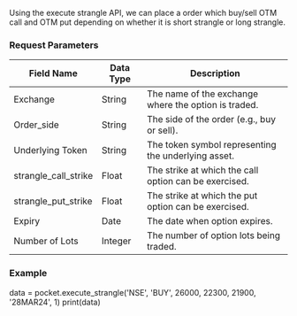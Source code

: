 Using the execute strangle API, we can place a order which buy/sell OTM call and OTM put depending on whether it is short strangle or long strangle.


### Request Parameters
| Field Name        | Data Type | Description                                            |
|-------------------|-----------|--------------------------------------------------------|
| Exchange          | String    | The name of the exchange where the option is traded.   |
| Order_side        | String    | The side of the order (e.g., buy or sell).             |
| Underlying Token  | String    | The token symbol representing the underlying asset.    |
| strangle_call_strike            | Float     | The strike at which the call option can be exercised.        |
| strangle_put_strike            | Float     | The strike at which the put option can be exercised.        |
| Expiry            | Date      | The date when option expires.             |
| Number of Lots    | Integer   | The number of option lots being traded.      |


### Example
data = pocket.execute_strangle('NSE', 'BUY', 26000, 22300, 21900, '28MAR24', 1)
print(data)